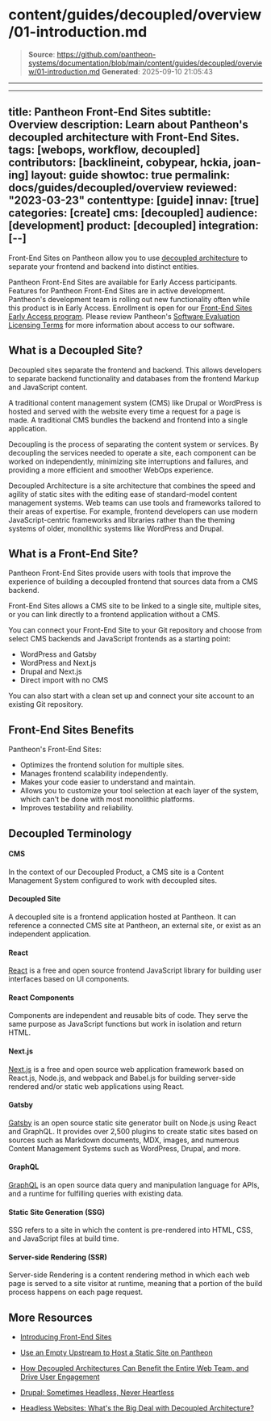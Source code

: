 # content/guides/decoupled/overview/01-introduction.md

> **Source**: https://github.com/pantheon-systems/documentation/blob/main/content/guides/decoupled/overview/01-introduction.md
> **Generated**: 2025-09-10 21:05:43

---

---
title: Pantheon Front-End Sites
subtitle: Overview
description: Learn about Pantheon's decoupled architecture with Front-End Sites.
tags: [webops, workflow, decoupled]
contributors: [backlineint, cobypear, hckia, joan-ing]
layout: guide
showtoc: true
permalink: docs/guides/decoupled/overview
reviewed: "2023-03-23"
contenttype: [guide]
innav: [true]
categories: [create]
cms: [decoupled]
audience: [development]
product: [decoupled]
integration: [--]
---

Front-End Sites on Pantheon allow you to use [decoupled architecture](/guides/decoupled/overview/#what-is-a-decoupled-site) to separate your frontend and backend into distinct entities.

<Alert title="Early Access" type="info" icon="leaf">

Pantheon Front-End Sites are available for Early Access participants. Features for Pantheon Front-End Sites are in active development. Pantheon's development team is rolling out new functionality often while this product is in Early Access. Enrollment is open for our [ Front-End Sites Early Access program](https://pantheon.io/features/decoupled-cms). Please review Pantheon's [Software Evaluation Licensing Terms](https://legal.pantheon.io/#contract-hkqlbwpxo) for more information about access to our software.

</Alert>

## What is a Decoupled Site?

Decoupled sites separate the frontend and backend. This allows developers to separate backend functionality and databases from the frontend Markup and JavaScript content.

A traditional content management system (CMS) like Drupal or WordPress is hosted and served with the website every time a request for a page is made. A traditional CMS bundles the backend and frontend into a single application.

Decoupling is the process of separating the content system or services. By decoupling the services needed to operate a site, each component can be worked on independently, minimizing site interruptions and failures, and providing a more efficient and smoother WebOps experience.

Decoupled Architecture is a site architecture that combines the speed and agility of static sites with the editing ease of standard-model content management systems. Web teams can use tools and frameworks tailored to their areas of expertise. For example, frontend developers can use modern JavaScript-centric frameworks and libraries rather than the theming systems of older, monolithic systems like WordPress and Drupal.

## What is a Front-End Site?

Pantheon Front-End Sites provide users with tools that improve the experience of building a decoupled frontend that sources data from a CMS backend.

Front-End Sites allows a CMS site to be linked to a single site, multiple sites, or you can link directly to a frontend application without a CMS.

You can connect your Front-End Site to your Git repository and choose from select CMS backends and JavaScript frontends as a starting point:

- WordPress and Gatsby
- WordPress and Next.js
- Drupal and Next.js
- Direct import with no CMS

You can also start with a clean set up and connect your site account to an existing Git repository.

## Front-End Sites Benefits

Pantheon's Front-End Sites:

- Optimizes the frontend solution for multiple sites.
- Manages frontend scalability independently.
- Makes your code easier to understand and maintain.
- Allows you to customize your tool selection at each layer of the system, which can't be done with most monolithic platforms.
- Improves testability and reliability.

## Decoupled Terminology

<Accordion title="Terms to know for Pantheon Front-End Sites" id="terms-decoupled" >

#### CMS
In the context of our Decoupled Product, a CMS site is a Content Management System configured to work with decoupled sites.

#### Decoupled Site
A decoupled site is a frontend application hosted at Pantheon. It can reference a connected CMS site at Pantheon, an external site, or exist as an independent application.

#### React
[React](https://reactjs.org/) is a free and open source frontend JavaScript library for building user interfaces based on UI components.

#### React Components
Components are independent and reusable bits of code. They serve the same purpose as JavaScript functions but work in isolation and return HTML.

#### Next.js
[Next.js](https://nextjs.org/) is a free and open source web application framework based on React.js, Node.js, and webpack and Babel.js for building server-side rendered and/or static web applications using React.

#### Gatsby
[Gatsby](https://www.gatsbyjs.com/) is an open source static site generator built on Node.js using React and GraphQL. It provides over 2,500 plugins to create static sites based on sources such as Markdown documents, MDX, images, and numerous Content Management Systems such as WordPress, Drupal, and more.

#### GraphQL
[GraphQL](https://graphql.org/) is an open source data query and manipulation language for APIs, and a runtime for fulfilling queries with existing data.

#### Static Site Generation (SSG)
SSG refers to a site in which the content is pre-rendered into HTML, CSS, and JavaScript files at build time.

#### Server-side Rendering (SSR)
Server-side Rendering is a content rendering method in which each web page is served to a site visitor at runtime, meaning that a portion of the build process happens on each page request.

</Accordion>


## More Resources

- [Introducing Front-End Sites](https://pantheon.io/blog/introducing-front-end-sites-pantheon-dashboard)

- [Use an Empty Upstream to Host a Static Site on Pantheon](/static-site-empty-upstream)

- [How Decoupled Architectures Can Benefit the Entire Web Team, and Drive User Engagement](https://pantheon.io/blog/decoupled-architectures-can-benefit-every-member-of-web-team)

- [Drupal: Sometimes Headless, Never Heartless](https://pantheon.io/blog/drupal-sometimes-headless-never-heartless)

- [Headless Websites: What's the Big Deal with Decoupled Architecture?](https://pantheon.io/blog/headless-websites-whats-big-deal-decoupled-architecture)
